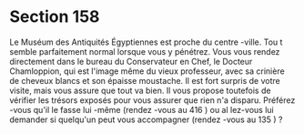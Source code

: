 # Section 158

Le Muséum des Antiquités Égyptiennes est proche du centre -ville. Tou t semble
parfaitement normal lorsque vous y pénétrez. Vous vous rendez directement dans le
bureau du Conservateur en Chef, le Docteur Chamloppion, qui est l'image même du
vieux professeur, avec sa crinière de cheveux blancs et son épaisse moustache. Il est  fort
surpris de votre visite, mais vous assure que tout va bien. Il vous propose toutefois de
vérifier les trésors exposés pour vous assurer que rien n'a disparu. Préférez -vous qu'il le
fasse lui -même (rendez -vous au  416 ) ou al lez-vous lui demander si quelqu'un peut vous
accompagner (rendez -vous au  135 ) ?